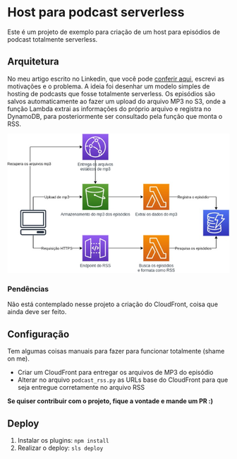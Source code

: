 # Host para podcast serverless

Este é um projeto de exemplo para criação de um host para episódios de podcast totalmente serverless.

## Arquitetura

No meu artigo escrito no Linkedin, que você pode [conferir aqui](https://www.linkedin.com/pulse/sem-servidor-podcast-projeto-hosting-pr%C3%B3prio-evandro-pires-da-silva/), escrevi as motivações e o problema.
A ideia foi desenhar um modelo simples de hosting de podcasts que fosse totalmente serverless. 
Os episódios são salvos automaticamente ao fazer um upload do arquivo MP3 no S3, onde a função Lambda extrai as informações do próprio arquivo e registra no DynamoDB, para posteriormente ser consultado pela função que monta o RSS.

![](images/podcast-serverless.jpg)

### Pendências

Não está contemplado nesse projeto a criação do CloudFront, coisa que ainda deve ser feito.

## Configuração

Tem algumas coisas manuais para fazer para funcionar totalmente (shame on me).
* Criar um CloudFront para entregar os arquivos de MP3 do episódio
* Alterar no arquivo `podcast_rss.py` as URLs base do CloudFront para que seja entregue corretamente no arquivo RSS

**Se quiser contribuir com o projeto, fique a vontade e mande um PR :)**

## Deploy

1. Instalar os plugins: `npm install`
2. Realizar o deploy: `sls deploy`